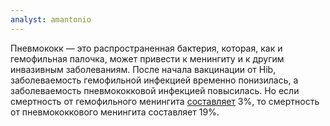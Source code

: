 ```yaml
---
analyst: amantonio
---
```


Пневмококк — это распространенная бактерия, которая, как и гемофильная палочка, может привести к менингиту и к другим инвазивным заболеваниям. После начала вакцинации от Hib, заболеваемость гемофильной инфекцией временно понизилась, а заболеваемость пневмококковой инфекцией повысилась. Но если смертность от гемофильного менингита [составляет](https://www.ncbi.nlm.nih.gov/pubmed/2230261) 3%, то смертность от пневмококкового менингита составляет 19%.
